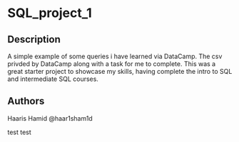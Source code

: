 # SQL_project_1

## Description

A simple example of some queries i have learned via DataCamp. The csv privded by DataCamp along with a task for me to complete. This was a great starter project to showcase my skills, having complete the intro to SQL and intermediate SQL courses.

## Authors

Haaris Hamid
@haar1sham1d


test test